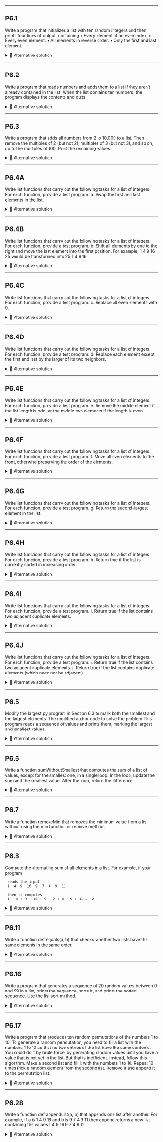 ***
## P6.1
 Write a program that initializes a list with ten random integers
  and then prints four
 lines of output, containing
 •	 Every element at an even index.
 •	 Every even element.
 •	 All elements in reverse order.
 •	 Only the first and last element.

<details><summary>💾 Alternative solution </summary>
<p>

``` python
# IMPORTS
from random import randint

# PROGRAM RUN
list = []
for i in range(10):
    randomN = randint(-99, 99)
    list.append(randomN)


print("Elements at an even index")
for i in range(0, len(list), 2):
    print(list[i])

print("Every even element")
for element in list:
    if element % 2 == 0:
        print(element)

print("All elements in reversed order")
for i in range(len(list) - 1, -1, -1):
    print(list[i])

print("Only the first and last element")
print(list[0], list[-1])
```

</p>
</details>

***
## P6.2
 Write a program that reads numbers and adds them to a list if they aren’t already
 contained in the list. When the list contains ten numbers, the program displays the
 contents and quits.

<details><summary>💾 Alternative solution </summary>
<p>

``` python
# PROGRAM RUN

list = []

print("Enter numbers: ")
while len(list) < 11:
    try:
        inputN = float(input())
        if inputN not in list:
            list.append(inputN)

    except ValueError:
        print("Not a number")


print("List contents")
for element in list:
    print(element)
```

</p>
</details>

******
## P6.3
 Write a program that adds all numbers from 2 to 10,000 to a list.
 Then remove the multiples of 2 (but not 2), multiples of 3 (but not 3),
 and so on, up to the multiples of 100. Print the remaining values.

<details><summary>💾 Alternative solution </summary>
<p>

``` python
# FUNCTIONS
def fillList(list):
    for i in range(2, 10001):
        list.append(i)

    return list

def removeMultiples(list):
    # for i in range(len(list) - 1, -1, -1):
    #     number = list[i]
    #     pop = False
    #     for j in range(100, 1, -1):
    #         if number != j:
    #             pop = True
    #             break
    #
    #     if pop == True:
    #         list.remove(number)

    for i in range(10000, 1, -1):
        remove = False
        for j in range(100, 1, -1):
            if i != j and i % j == 0:
                remove = True
        if remove == True:
            list.remove(i)

    return list

# main
def main():
    exampleList = []
    exampleList = fillList(exampleList)

    print("Before")
    print(exampleList)

    print("After")
    print(removeMultiples(exampleList))

# PROGRAM RUN
main()
```

</p>
</details>

***
## P6.4A
 Write list functions that carry out the following tasks for a list of integers. For each
 function, provide a test program.
     a.	 Swap the first and last elements in the list.

<details><summary>💾 Alternative solution </summary>
<p>

``` python
# FUNCTIONS
def swapFirst_and_Last(list):
    # bubble sort
    temp = list[0]
    list[0] = list[-1]
    list[-1] = temp

    return temp

# main
def main():
    exampleList = [ 5, 6, 7, 4]
    print("Before the swap")
    print(exampleList)

    swapFirst_and_Last(exampleList)

    print("After the swap")
    print(exampleList)

# PROGRAM RUN
main()
```

</p>
</details>

******
## P6.4B
 Write list functions that carry out the following tasks for a list of integers. For each
 function, provide a test program.
     b.	 Shift all elements by one to the right and move the last element into the first
 position. For example, 1 4 9 16 25 would be transformed into 25 1 4 9 16

<details><summary>💾 Alternative solution </summary>
<p>

``` python
# FUNCTIONS
def shift(list):
    replace = 1
    for i in range(len(list)):
        tempSwap = list[i]
        list[i] = list[i - replace]
        list[i - replace] = tempSwap
        replace += 1


# main
def main():
    exampleList = [ 1, 4, 9, 16, 25 ]

    shift(exampleList)

    print(exampleList)

# PROGRAM RUN
main()
```

</p>
</details>

***
## P6.4C
 Write list functions that carry out the following tasks for a list of integers. For each
 function, provide a test program.
     c.	 Replace all even elements with 0.


<details><summary>💾 Alternative solution </summary>
<p>

``` python
# FUNCTIONS
def replaceEven_with_Null(list):
    for i in range(len(list)):
        if list[i] % 2 == 0:
            list[i] = 0

    return list

# main
def main():
    exampleList = [ 1, 2, 3, 4, 5, 6, 7, 8, 9, 10]

    replaceEven_with_Null(exampleList)
    print("Even numbers replaced with 0")
    print(exampleList)

# PROGRAM RUN
main()
```

</p>
</details>

******
## P6.4D
 Write list functions that carry out the following tasks for a list of integers. For each
 function, provide a test program.
     d.	 Replace each element except the first and last by the larger of its two neighbors.

<details><summary>💾 Alternative solution </summary>
<p>

``` python
# FUNCTIONS
def replaceList_exceptFirstLast(list):
    for i in range(1, len(list) - 1):
        larger = list[i - 1]
        if larger < list[i + 1]:
            larger = list[i + 1]

        list[i] = larger

    return list

# main
def main():
    exampleList = [ 5, 10, 15, 20, 31, -5, 1, 2 ]
    print("List before")
    print(exampleList)

    replaceList_exceptFirstLast(exampleList)
    print("List after replacing")
    print(exampleList)

# PROGRAM RUN
main()

```

</p>
</details>

***
## P6.4E
 Write list functions that carry out the following tasks for a list of integers. For each
 function, provide a test program.
     e.	 Remove the middle element if the list length is odd, or the middle two elements
     if the length is even.

<details><summary>💾 Alternative solution </summary>
<p>

``` python


# FUNCTIONS
def removeMidElement(list):
    lenList = len(list)
    halfLen = lenList // 2

    if lenList % 2 == 0:
        list.pop(halfLen - 1)
        list.pop(halfLen)

    else:
        list.pop(halfLen)

    return list

# main
def main():
    exampleList = [ 5, 10, 20, 11, -2, -56, 1 ]
    print("Before")
    print(exampleList)

    print("After removing the middle element(s)")
    removeMidElement(exampleList)
    print(exampleList)

# PROGRAM RUN
main()
```

</p>
</details>

******
## P6.4F
 Write list functions that carry out the following tasks for a list of integers. For each
 function, provide a test program.
     f.	 Move all even elements to the front, otherwise preserving the order of the
     elements.
<details><summary>💾 Alternative solution </summary>
<p>

``` python
# FUNCTIONS
def moveEvenToFront(list):
    start = 0
    for i in range(len(list)):
        if list[i] % 2 == 0:
            # more efficient way without using a temp variable
            list[start], list[i] = list[i], list[start]
            start += 1

    return list
# main
def main():
    exampleList = [ 5, 10, 12, -5, -3, 8, 17 ]

    print("Before")
    print(exampleList)

    print("After moving even at front")
    moveEvenToFront(exampleList)
    print(exampleList)

# PROGRAM RUN
main()
```

</p>
</details>

***
## P6.4G
 Write list functions that carry out the following tasks for a list of integers. For each
 function, provide a test program.
     g.	 Return the second-largest element in the list.

<details><summary>💾 Alternative solution </summary>
<p>

``` python
# FUNCTIONS
def secondLargest(list):
    largestElement = max(list)

    # fixes cases where largest element appears multiple times
    while largestElement in list:
        list.remove(largestElement)

    return max(list)

# main
def main():
    exampleList = [ 10, 15, -5, 60, -84, 60, 60, 25 ]
    print("List")
    print(exampleList)

    print("Second largest:", secondLargest(exampleList))

# PROGRAM RUN
main()
```

</p>
</details>

******
## P6.4H
 Write list functions that carry out the following tasks for a list of integers. For each
 function, provide a test program.
     h.	 Return true if the list is currently sorted in increasing order.

<details><summary>💾 Alternative solution </summary>
<p>

``` python
# FUNCTIONS
def is_sorted(list):
    sortedBool = False


    for i in range(0, len(list) - 1):
        if list[i] < list[i + 1]:
            sortedBool = True

        else:
            return False

    return sortedBool

# main
def main():
    exampleListUnSorted = [ 5, 6, 1, 7 ]
    exampleListSorted = [ 1, 2, 3, 4 ]

    print("Unsorted list", exampleListUnSorted)
    print("Sorted list", exampleListSorted)

    print("Test unsorted: ", is_sorted(exampleListUnSorted))
    print("Test sorted: ", is_sorted(exampleListSorted))

# PROGRAM RUN
main()
```

</p>
</details>

***
## P6.4I
 Write list functions that carry out the following tasks for a list of integers. For each
 function, provide a test program.
     i.	 Return true if the list contains two adjacent duplicate elements.

<details><summary>💾 Alternative solution </summary>
<p>

``` python
# FUNCTIONS
def twoAdjacent(list):
    for i in range(len(list) - 1):
        if list[i] == list[i + 1]:
            return True

    return False

# main
def main():
    exampleListTrue = [ 5, 7, 7, 1, 2, 3 ]
    exampleListFalse = [ 5, 6, 7, 1, 2, 3]
    print("List, expected True", exampleListTrue)
    print("List, expected False", exampleListFalse)

    print("2 adjacent duplicates list True:", twoAdjacent(exampleListTrue))
    print("2 adjacent duplicates list False:", twoAdjacent(exampleListFalse))

# PROGRAM RUN
main()
```

</p>
</details>

******
## P6.4J
 Write list functions that carry out the following tasks for a list of integers. For each
 function, provide a test program.
     i.	 Return true if the list contains two adjacent duplicate elements.
     j.	 Return true if the list contains duplicate elements
            (which need not be adjacent).

<details><summary>💾 Alternative solution </summary>
<p>

``` python
# FUNCTIONS
# reuse from P6.4-I
def twoAdjacent(list):
    for i in range(len(list) - 1):
        if list[i] == list[i + 1]:
            return True

    return False

def duplicates(list):
    boolTwoAdjacent = twoAdjacent(list)

    for i in range(len(list)):
        if list.count(list[i]) > 1 and boolTwoAdjacent == False:
            return True

    return False

# main
def main():
    exampleListFalse = [ 5, 7, 7, 1, 2, 3 ]
    exampleListTrue = [ 5, 6, 7, 1, 2, 7 ]

    print("List expected False:", exampleListFalse)
    print("List expected True:", exampleListTrue)

    print("Test expected False:", duplicates(exampleListFalse))
    print("Test expected True:", duplicates(exampleListTrue))

# PROGRAM RUN
main()

```

</p>
</details>

***
## P6.5
 Modify the largest.py program in Section 6.3 to
 mark both the smallest and the largest elements.
 The modified author code to solve the problem
  This program reads a sequence of values and prints them,
  marking the largest and smallest values.


<details><summary>💾 Alternative solution </summary>
<p>

``` python
# Create an empty list.
values = []

# Read the input values.
print("Please enter values, Q to quit:")
userInput = input("")
while userInput.upper() != "Q" :
   values.append(float(userInput))
   userInput = input("")

# Find the largest value.
largest = values[0]
for i in range(1, len(values)) :
   if values[i] > largest :
      largest = values[i]

# Find the smallest value.
smallest = values[0]
for i in range(1, len(values)) :
    if values[i] < smallest :
        smallest = values[i]


# Print all values, marking the largest and smallest.
for element in values :
   print(element, end="")
   if element == largest :
      print(" <== largest value", end="")
   elif element == smallest :
       print(" <== smallest value", end="")

   print()
```

</p>
</details>

******
## P6.6
 Write a function sumWithoutSmallest that computes the sum of a list of values, except
 for the smallest one, in a single loop. In the loop, update the sum and the smallest
 value. After the loop, return the difference.

<details><summary>💾 Alternative solution </summary>
<p>

``` python
# FUNCTIONS
def sum_without_smallest(list):
    sumOutput = 0
    smallest = min(list)
    for element in list:
        sumOutput += element

    sumOutput -= smallest
    return sumOutput

# main
def main():
    exampleList = [ 1, 2, 3, 4, 5, 6, 7, 8, 9 ]
    print("List", exampleList)
    # unneeded but makes it easier to check the output
    print("Smallest:", min(exampleList))
    print("Sum w/ smallest:", sum(exampleList))
    print("Sum w/o  smallest:", sum_without_smallest(exampleList))

# PROGRAM RUN
main()
```

</p>
</details>

***
## P6.7
 Write a function removeMin that removes the minimum value from a list without using
 the min function or remove method.
<details><summary>💾 Alternative solution </summary>
<p>

``` python
# FUNCTIONS
def removeMin(list):
    minElement = list[0]
    minElement_position = 0

    # find min element
    for i in range(len(list)):
        if list[i] < minElement:
            minElement = list[i]
            minElement_position = i

    # replace and re-arrange the elements
    for i in range(minElement_position, len(list) - 1):
        list[i] = list[i + 1]

    return list

# main
def main():
    exampleList = [ 6, 5, 2, 1, 5, 7 ]
    print("List", exampleList)

    print("List without min element")
    print(removeMin(exampleList))

# PROGRAM RUN
main()
```

</p>
</details>

******
## P6.8
 Compute the alternating sum of all elements in a list. For example, if your pro­gram
 
     reads the input
     1  4  9  16  9  7  4  9  11

     then it computes
     1 – 4 + 9 – 16 + 9 – 7 + 4 – 9 + 11 = –2
<details><summary>💾 Alternative solution </summary>
<p>

``` python
# FUNCTIONS
def alternatingSum(list):
    outputSum = 0

    for i in range(len(list)):
        if i % 2 == 0:
            outputSum += list[i]

        else:
            outputSum -= list[i]

    return outputSum

# main
def main():
    exampleList = [ 1, 4, 9, 16, 9, 7, 4, 9, 11 ]
    print("List", exampleList)

    print("Alternating sum, expected -2:", alternatingSum(exampleList))

# PROGRAM RUN
main()

```

</p>
</details>

***
## P6.11
 Write a function def equals(a, b) that checks whether two lists have the same
 elements in the same order.

<details><summary>💾 Alternative solution </summary>
<p>

``` python
# FUNCTIONS
def equals(listA, listB):
    if len(listA) < len(listB) or len(listA) > len(listB):
        return False

    equalBool = False

    for i in range(len(listA)):
        if listA[i] == listB[i]:
            equalBool = True

        else:
            return False

    return equalBool

# main
def main():
    exampleListA = [ 10, 15, 20, 34, 5 ]
    exampleListB = [ 15, 23, 21, 15, 2 ]
    exampleListC = [ 15, 23, 21, 15, 2 ]
    print("The lists: A, B, C =>", exampleListA, exampleListB, exampleListC)
    print("Are A and B equal:", equals(exampleListA, exampleListB))
    print("Are A and C equal:", equals(exampleListA, exampleListC))
    print("Are B and C equal:", equals(exampleListB, exampleListC))


# PROGRAM RUN
main()
```

</p>
</details>

******
## P6.16
 Write a program that generates a sequence of 20 random values between 0 and 99 in
 a list, prints the sequence, sorts it, and prints the sorted sequence. Use the list sort
 method.

<details><summary>💾 Alternative solution </summary>
<p>

``` python
# IMPORTS
from random import randint

# FUNCTIONS
def generateSequence(list):
    for i in range(20):
        list.append(randint(0, 99))

    list.sort()
    return list

# main
def main():
    exampleList = []
    exampleList = generateSequence(exampleList)
    print(exampleList)

# PROGRAM RUN
main()
```

</p>
</details>

***
## P6.17
 Write a program that produces ten random permutations of the numbers 1 to 10. To
 generate a random permutation, you need to fill a list with the numbers 1 to 10 so
 that no two entries of the list have the same contents. You could do it by brute force,
 by generating random values until you have a value that is not yet in the list. But that
 is inefficient. Instead, follow this algorithm.
     Make a second list and fill it with the numbers 1 to 10.
     Repeat 10 times
          Pick a random element from the second list.
          Remove it and append it to the permutation list.

<details><summary>💾 Alternative solution </summary>
<p>

``` python
# IMPORTS
from random import randint

# FUNCTIONS
def generateSecondList(list):
    for i in range(1, 11):
        list.append(i)

    return list

def generatePermutationList(permList, secList):
    for i in range(10):
        randN = randint(0, len(secList) - 1)
        randN = secList[randN]
        permList.append(randN)

    return permList

# main
def main():
    permutationList = []
    secondList = []
    secondList = generateSecondList(secondList)

    permutationList = generatePermutationList(permutationList, secondList)
    print(permutationList)
# PROGRAM RUN
main()
```

</p>
</details>

******
## P6.28
 Write a function
 def appendList(a, b)
 that appends one list after another. For example, if a is
          1  4  9  16
 and b is
          9  7  4  9  11
 then append returns a new list containing the values
         1  4  9  16  9  7  4  9  11

<details><summary>💾 Alternative solution </summary>
<p>

``` python
# FUNCTIONS
def appendList(listA, listB):
    for i in range(len(listB)):
        listA.append(listB[i])

    return listA

# main
def main():
    exampleA = [ 1, 4, 9, 16 ]
    exampleB = [ 9, 7, 4, 9, 11 ]
    print("List A", exampleA)
    print("List B", exampleB)

    print("Appended")
    print(appendList(exampleA, exampleB))

# PROGRAM RUN
main()
```
</p>
</details>


